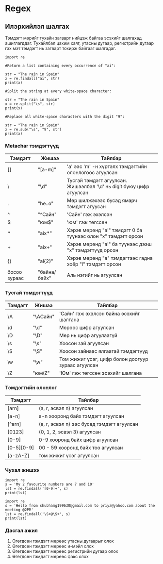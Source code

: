 # Regex

## Илэрхийлэл шалгах

Тэмдэгт мөрийг тухайн загварт нийцэж байгаа эсэхийг шалгахад ашиглагддаг. Тухайлбал цахим хаяг, утасны дугаар, регистрийн дугаар гэх мэт тэмдэгт нь загварт тохирж байгааг шалгадаг.

```
import re

#Return a list containing every occurrence of "ai":

str = "The rain in Spain"
x = re.findall("ai", str)
print(x)

#Split the string at every white-space character:

str = "The rain in Spain"
x = re.split("\s", str)
print(x)

#Replace all white-space characters with the digit "9":

str = "The rain in Spain"
x = re.sub("\s", "9", str)
print(x)
```


### Metachar тэмдэгтүүд

| Тэмдэгт  | Жишээ         |Тайлбар                                                                      |
| ---      | -----------   | --------------------------------------------------------------------------- |
|    []	   |  "[a-m]"	   | 'a' ээс 'm' -н хүртэлх тэмдэгтийн олонлогоос агуулсан                       |
|     \    | "\d"	         | Тусгай тэмдэгт агуулсан. Жишээлбэл '\d' нь digit буюу цифр агуулсан     	   |
|     .    | "he..o"	      | Мөр шилжэхээс бусад ямарч тэмдэгт агуусан                   	               |
|     ^    |  "^Сайн"	   | 'Сайн' гэж эхэлсэн                                                          |
|     $    | "юм$"	      | 'юм' гэж төгссөн                                                          	|
|     *    | "aix*"	      | Хэрэв мөрөнд "ai" тэмдэгт 0 ба түүнээс олон "x" тэмдэгт орсон   	         |
|     +    | "aix+"	      | Хэрэв мөрөнд "ai" ба түүнээс дээш "x" тэмдэгтүүд орсон	                     |
|    {}    | "al{2}"	      | Хэрэв мөрөнд "a" тэмдэгтээс гадна хоёр "l" тэмдэгт орсон  	               |
|    босоо зураас     |   "байна/байх"           | Аль нэгийг нь агуулсан                                                 	   |

### Тусгай тэмдэгтүүд

| Тэмдэгт  | Жишээ         |Тайлбар                                                                      |
| ---      | -----------   | --------------------------------------------------------------------------- |
|    \A	   |  "\AСайн"	   | 'Сайн' гэж эхэлсэн байна эсэхийг шалгана                                       |
|    \d    |  "\d"	       | Мөрөөс цифр агуулсан                                                        |
|    \D    | 	"\D"	       | Мөр нь цифр агуулаагүй                                                       |
|    \s    | 	"\s"	       | Хоосон зай агуулсан  	                                                       |
|    \S    | 	"\S"	       | Хоосон зайнаас ялгаатай тэмдэгтүүд                       	                   |
|    \w    |  "\w"	       | Том жижиг үсэг, цифр болон доогуур зураас агуулсан                          |
|    \Z    | "юм\Z"        | 'Юм' гэж төгссөн эсэхийг шалгана                                               	   |

### Тэмдэгтийн олонлог

| Тэмдэгт         | Тайлбар                                                                    |
| ---             | -------------------------------------------------------------------------- |
|  [arn]          | (a, r, эсвэл n) агуулсан                                                   |
|  [a-n]          |  a-n хооронд байх тэмдэгт агуулсан                                         |
|  [^arn]         | (a, r, эсвэл n) ээс бусад тэмдэгт агуулсан                                 |
|  [0123]         | (0, 1, 2, эсвэл 3) агуулсан	                                               |
|  [0-9]          | 0-9 хооронд байх цифр агуулсан                        	                   |
|  [0-5][0-9]     | 00 - 59 хооронд байх тоо агуулсан                                          |
|  [a-zA-Z]       | том жижиг үсэг агуулсан                                               	   |



### Чухал жишээ
```
import re   
s = 'My 2 favourite numbers are 7 and 10'
lst = re.findall('[0-9]+', s)   
print(lst) 
```

```
import re  
s = 'Hello from shubhamg199630@gmail.com to priya@yahoo.com about the meeting @2PM'
lst = re.findall('\S+@\S+', s)     
print(lst) 
```

### Дасгал ажил

1. Өгөгдсөн тэмдэгт мөрөөс утасны дугаарыг олох
2. Өгөгдсөн тэмдэгт мөрөөс и-мэйл олох
3. Өгөгдсөн тэмдэгт мөрөөс регистрийн дугаар олох
4. Өгөгдсөн тэмдэгт мөрөөс факс олох
